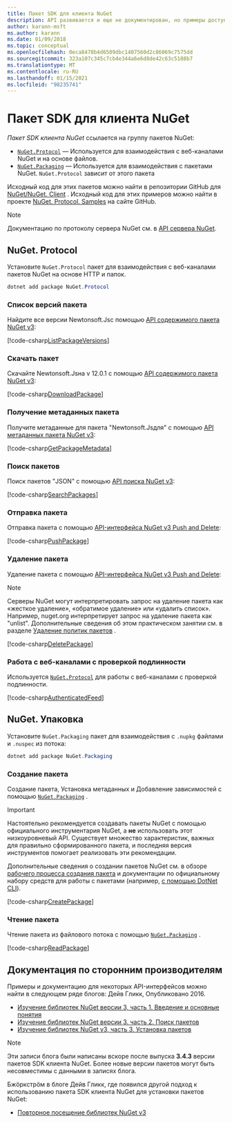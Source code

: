 ```yaml
---
title: Пакет SDK для клиента NuGet
description: API развивается и еще не документирован, но примеры доступны в блоге Дейв Гликк.
author: karann-msft
ms.author: karann
ms.date: 01/09/2018
ms.topic: conceptual
ms.openlocfilehash: 0eca8478b4d6509dbc1407560d2c86069c7575dd
ms.sourcegitcommit: 323a107c345c7cb4e344a6e6d8de42c63c5188b7
ms.translationtype: MT
ms.contentlocale: ru-RU
ms.lasthandoff: 01/15/2021
ms.locfileid: "98235741"
---
```

# <a name="nuget-client-sdk"></a>Пакет SDK для клиента NuGet

*Пакет SDK клиента NuGet* ссылается на группу пакетов NuGet:

* [`NuGet.Protocol`](https://www.nuget.org/packages/NuGet.Protocol) — Используется для взаимодействия с веб-каналами NuGet и на основе файлов.
* [`NuGet.Packaging`](https://www.nuget.org/packages/NuGet.Packaging) — Используется для взаимодействия с пакетами NuGet. `NuGet.Protocol` зависит от этого пакета

Исходный код для этих пакетов можно найти в репозитории GitHub для [NuGet/NuGet. Client](https://github.com/NuGet/NuGet.Client) .
Исходный код для этих примеров можно найти в проекте [NuGet. Protocol. Samples](https://github.com/NuGet/Samples/tree/master/NuGetProtocolSamples) на сайте GitHub.

> [!Note]
> Документацию по протоколу сервера NuGet см. в [API сервера NuGet](~/api/overview.md).

## <a name="nugetprotocol"></a>NuGet. Protocol

Установите `NuGet.Protocol` пакет для взаимодействия с веб-каналами пакетов NuGet на основе HTTP и папок.

```ps1
dotnet add package NuGet.Protocol
```

### <a name="list-package-versions"></a>Список версий пакета

Найдите все версии Newtonsoft.Jsс помощью [API содержимого пакета NuGet v3](../api/package-base-address-resource.md#enumerate-package-versions):

[!code-csharp[ListPackageVersions](~/../nuget-samples/NuGetProtocolSamples/Program.cs?name=ListPackageVersions)]

### <a name="download-a-package"></a>Скачать пакет

Скачайте Newtonsoft.Jsна v 12.0.1 с помощью [API содержимого пакета NuGet v3](../api/package-base-address-resource.md):

[!code-csharp[DownloadPackage](~/../nuget-samples/NuGetProtocolSamples/Program.cs?name=DownloadPackage)]

### <a name="get-package-metadata"></a>Получение метаданных пакета

Получите метаданные для пакета "Newtonsoft.Jsдля" с помощью [API метаданных пакета NuGet v3](../api/registration-base-url-resource.md):

[!code-csharp[GetPackageMetadata](~/../nuget-samples/NuGetProtocolSamples/Program.cs?name=GetPackageMetadata)]

### <a name="search-packages"></a>Поиск пакетов

Поиск пакетов "JSON" с помощью [API поиска NuGet v3](../api/search-query-service-resource.md):

[!code-csharp[SearchPackages](~/../nuget-samples/NuGetProtocolSamples/Program.cs?name=SearchPackages)]

### <a name="push-a-package"></a>Отправка пакета

Отправка пакета с помощью [API-интерфейса NuGet v3 Push and Delete](../api/package-publish-resource.md):

[!code-csharp[PushPackage](~/../nuget-samples/NuGetProtocolSamples/Program.cs?name=PushPackage)]

### <a name="delete-a-package"></a>Удаление пакета

Удаление пакета с помощью [API-интерфейса NuGet v3 Push and Delete](../api/package-publish-resource.md):

> [!Note]
> Серверы NuGet могут интерпретировать запрос на удаление пакета как «жесткое удаление», «обратимое удаление» или «удалить список».
> Например, nuget.org интерпретирует запрос на удаление пакета как "unlist". Дополнительные сведения об этом практическом занятии см. в разделе [Удаление политик пакетов](../nuget-org/policies/deleting-packages.md) .

[!code-csharp[DeletePackage](~/../nuget-samples/NuGetProtocolSamples/Program.cs?name=DeletePackage)]

### <a name="work-with-authenticated-feeds"></a>Работа с веб-каналами с проверкой подлинности

Используется [`NuGet.Protocol`](https://www.nuget.org/packages/NuGet.Protocol) для работы с веб-каналами с проверкой подлинности.

[!code-csharp[AuthenticatedFeed](~/../nuget-samples/NuGetProtocolSamples/Program.cs?name=AuthenticatedFeed)]

## <a name="nugetpackaging"></a>NuGet. Упаковка

Установите `NuGet.Packaging` пакет для взаимодействия с `.nupkg` файлами и `.nuspec` из потока:

```ps1
dotnet add package NuGet.Packaging
```

### <a name="create-a-package"></a>Создание пакета

Создание пакета, Установка метаданных и Добавление зависимостей с помощью [`NuGet.Packaging`](https://www.nuget.org/packages/NuGet.Packaging) .

> [!IMPORTANT]
> Настоятельно рекомендуется создавать пакеты NuGet с помощью официального инструментария NuGet, а **не** использовать этот низкоуровневый API. Существует множество характеристик, важных для правильно сформированного пакета, и последняя версия инструментов помогает реализовать эти рекомендации.
> 
> Дополнительные сведения о создании пакетов NuGet см. в обзоре [рабочего процесса создания пакета](../create-packages/overview-and-workflow.md) и документации по официальному набору средств для работы с пакетами (например, [с помощью DotNet CLI](../create-packages/creating-a-package-dotnet-cli.md)).

[!code-csharp[CreatePackage](~/../nuget-samples/NuGetProtocolSamples/Program.cs?name=CreatePackage)]

### <a name="read-a-package"></a>Чтение пакета

Чтение пакета из файлового потока с помощью [`NuGet.Packaging`](https://www.nuget.org/packages/NuGet.Packaging) .

[!code-csharp[ReadPackage](~/../nuget-samples/NuGetProtocolSamples/Program.cs?name=ReadPackage)]

## <a name="third-party-documentation"></a>Документация по сторонним производителям

Примеры и документацию для некоторых API-интерфейсов можно найти в следующем ряде блогов: Дейв Гликк, Опубликовано 2016.

- [Изучение библиотек NuGet версии 3, часть 1. Введение и основные понятия](http://daveaglick.com/posts/exploring-the-nuget-v3-libraries-part-1)
- [Изучение библиотек NuGet версии 3. часть 2. Поиск пакетов](http://daveaglick.com/posts/exploring-the-nuget-v3-libraries-part-2)
- [Изучение библиотек NuGet v3, часть 3. Установка пакетов](http://daveaglick.com/posts/exploring-the-nuget-v3-libraries-part-3)

> [!Note]
> Эти записи блога были написаны вскоре после выпуска **3.4.3** версии пакетов SDK клиента NuGet.
> Более новые версии пакетов могут быть несовместимы с данными в записях блога.

Бжöркстрöм в блоге Дейв Гликк, где появился другой подход к использованию пакета SDK клиента NuGet для установки пакетов NuGet:

- [Повторное посещение библиотек NuGet v3](https://martinbjorkstrom.com/posts/2018-09-19-revisiting-nuget-client-libraries)
